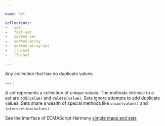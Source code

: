 ```yaml
---

name: Set

collections:
-   set
-   fast-set
-   sorted-set
-   sorted-array
-   sorted-array-set
-   lru-set
-   lfu-set

---
```


Any collection that has no duplicate values.

--- |

A set represents a collection of unique values.
The methods intrinsic to a set are `add(value)` and `delete(value)`.
Sets ignore attempts to add duplicate values.
Sets share a wealth of special methods like `union(values)` and
`intersection(values)`.

See the interface of ECMAScript Harmony [simple maps and
sets](http://wiki.ecmascript.org/doku.php?id=harmony:simple_maps_and_sets)

